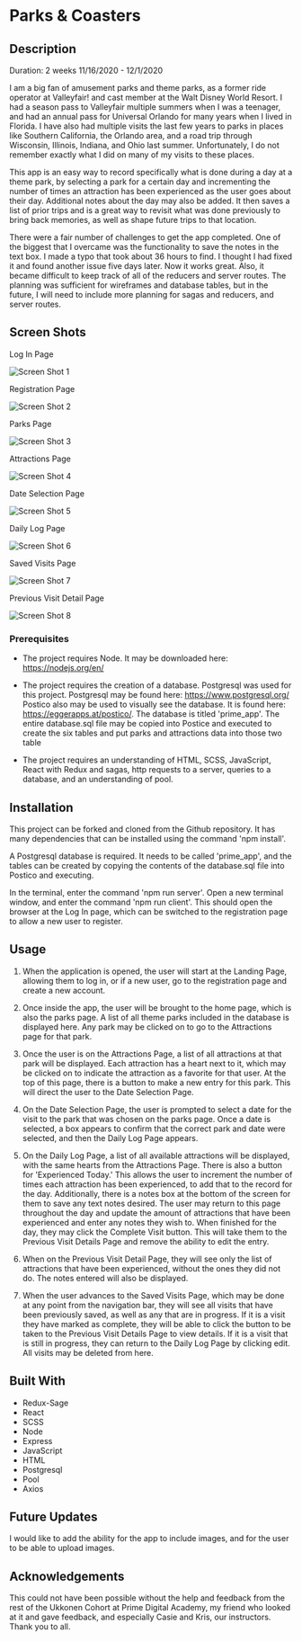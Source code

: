 # Parks & Coasters

## Description

Duration: 2 weeks 11/16/2020 - 12/1/2020

I am a big fan of amusement parks and theme parks, as a former ride operator at Valleyfair! and cast member at the Walt Disney World Resort.  I had a season pass to Valleyfair multiple summers when I was a teenager, and had an annual pass for Universal Orlando for many years when I lived in Florida.  I have also had multiple visits the last few years to parks in places like Southern California, the Orlando area, and a road trip through Wisconsin, Illinois, Indiana, and Ohio last summer.  Unfortunately, I do not remember exactly what I did on many of my visits to these places.

This app is an easy way to record specifically what is done during a day at a theme park, by selecting a park for a certain day and incrementing the number of times an attraction has been experienced as the user goes about their day.  Additional notes about the day may also be added.  It then saves a list of prior trips and is a great way to revisit what was done previously to bring back memories, as well as shape future trips to that location.

There were a fair number of challenges to get the app completed.  One of the biggest that I overcame was the functionality to save the notes in the text box.  I made a typo that took about 36 hours to find.  I thought I had fixed it and found another issue five days later.  Now it works great.  Also, it became difficult to keep track of all of the reducers and server routes.  The planning was sufficient for wireframes and database tables, but in the future, I will need to include more planning for sagas and reducers, and server routes.

## Screen Shots

Log In Page

![Screen Shot 1](public/images/1_Log_In_Page.png)

Registration Page

![Screen Shot 2](public/images/2_Registration_Page.png)

Parks Page

![Screen Shot 3](public/images/3_Parks_Page_:_Home_Page.png)

Attractions Page

![Screen Shot 4](public/images/4_Attractions_Page.png)

Date Selection Page

![Screen Shot 5](public/images/5_Date_Selection_Page.png)

Daily Log Page

![Screen Shot 6](public/images/6_Daily_Log_Page.png)

Saved Visits Page

![Screen Shot 7](public/images/7_Saved_Visits_Page.png)

Previous Visit Detail Page

![Screen Shot 8](public/images/8_Previous_Visit_Detail_Page.png)

### Prerequisites

- The project requires Node.  It may be downloaded here: https://nodejs.org/en/

- The project requires the creation of a database.  Postgresql was used for this project.  Postgresql may be found here: https://www.postgresql.org/  Postico also may be used to visually see the database.  It is found here: https://eggerapps.at/postico/.  The database is titled 'prime_app'.  The entire database.sql file may be copied into Postice and executed to create the six tables and put parks and attractions data into those two table

- The project requires an understanding of HTML, SCSS, JavaScript, React with Redux and sagas, http requests to a server, queries to a database, and an understanding of pool.

## Installation

This project can be forked and cloned from the Github repository.  It has many dependencies that can be installed using the command 'npm install'.  

A Postgresql database is required.  It needs to be called 'prime_app', and the tables can be created by copying the contents of the database.sql file into Postico and executing.

In the terminal, enter the command 'npm run server'.  Open a new terminal window, and enter the command 'npm run client'.  This should open the browser at the Log In page, which can be switched to the registration page to allow a new user to register.

## Usage 

1.  When the application is opened, the user will start at the Landing Page, allowing them to log in, or if a new user, go to the registration page and create a new account.  

2.  Once inside the app, the user will be brought to the home page, which is also the parks page.  A list of all theme parks included in the database is displayed here.  Any park may be clicked on to go to the Attractions page for that park.  

3.  Once the user is on the Attractions Page, a list of all attractions at that park will be displayed.  Each attraction has a heart next to it, which may be clicked on to indicate the attraction as a favorite for that user.  At the top of this page, there is a button to make a new entry for this park.  This will direct the user to the Date Selection Page.  

4.  On the Date Selection Page, the user is prompted to select a date for the visit to the park that was chosen on the parks page.  Once a date is selected, a box appears to confirm that the correct park and date were selected, and then the Daily Log Page appears.  

5.  On the Daily Log Page, a list of all available attractions will be displayed, with the same hearts from the Attractions Page.  There is also a button for 'Experienced Today.'  This allows the user to increment the number of times each attraction has been experienced, to add that to the record for the day.  Additionally, there is a notes box at the bottom of the screen for them to save any text notes desired.  The user may return to this page throughout the day and update the amount of attractions that have been experienced and enter any notes they wish to.  When finished for the day, they may click the Complete Visit button.  This will take them to the Previous Visit Details Page and remove the ability to edit the entry.

6.  When on the Previous Visit Detail Page, they will see only the list of attractions that have been experienced, without the ones they did not do.  The notes entered will also be displayed.  

7.  When the user advances to the Saved Visits Page, which may be done at any point from the navigation bar, they will see all visits that have been previously saved, as well as any that are in progress.  If it is a visit they have marked as complete, they will be able to click the button to be taken to the Previous Visit Details Page to view details.  If it is a visit that is still in progress, they can return to the Daily Log Page by clicking edit.  All visits may be deleted from here.  

## Built With

- Redux-Sage
- React
- SCSS
- Node
- Express
- JavaScript
- HTML
- Postgresql
- Pool
- Axios

## Future Updates

I would like to add the ability for the app to include images, and for the user to be able to upload images.

## Acknowledgements

This could not have been possible without the help and feedback from the rest of the Ukkonen Cohort at Prime Digital Academy, my friend who looked at it and gave feedback, and especially Casie and Kris, our instructors.  Thank you to all.





